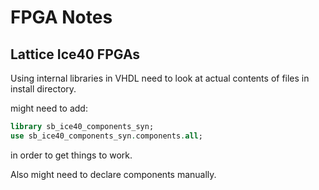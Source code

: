 # FPGA Notes

## Lattice Ice40 FPGAs

Using internal libraries in VHDL need to look at actual contents of files in
install directory.

might need to add:

```vhdl
library sb_ice40_components_syn;
use sb_ice40_components_syn.components.all;
```

in order to get things to work.

Also might need to declare components manually.
